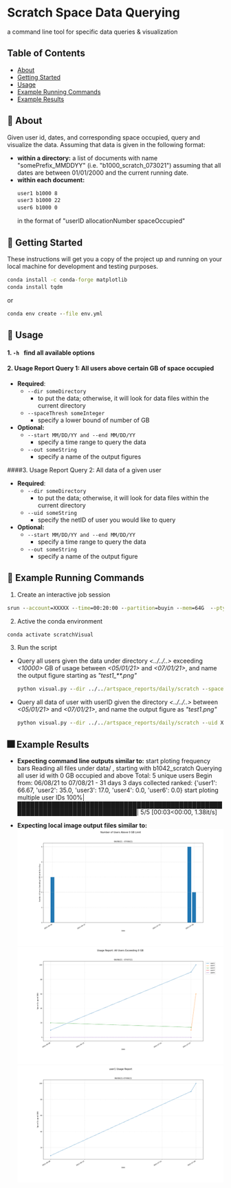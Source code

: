 
# Scratch Space Data Querying
a command line tool for specific data queries & visualization

## Table of Contents

- [About](#about)
- [Getting Started](#getting_started)
- [Usage](#usage)
- [Example Running Commands](#running)
- [Example Results](#results)


## 🧐 About <a name = "about"></a>
Given user id, dates, and corresponding space occupied, query and visualize the data. Assuming that data is given in the following format:
* **within a directory:**
    a list of documents with name "somePrefix_MMDDYY" (i.e. "b1000_scratch_073021") assuming that all dates are between 01/01/2000 and the current running date.
* **within each document:**
  ```bat
  user1 b1000 8
  user3 b1000 22
  user6 b1000 0
  ```
  in the format of "userID allocationNumber spaceOccupied"

## 🏁 Getting Started <a name = "getting_started"></a>

These instructions will get you a copy of the project up and running on your local machine for development and testing purposes.

```bat
conda install -c conda-forge matplotlib
conda install tqdm
```
or
```bat
conda env create --file env.yml
```

## 🎈 Usage <a name="usage"></a>

#### 1. ``` -h  ``` find all available options

#### 2. Usage Report Query 1: All users above certain GB of space occupied
* **Required**: 
  * ```--dir someDirectory ```
    * to put the data; otherwise, it will look for data files within the current directory
  * ```--spaceThresh someInteger ```
    * specify a lower bound of number of GB
* **Optional:** 
  * ```--start MM/DD/YY and --end MM/DD/YY ```
    * specify a time range to query the data
  * ```--out someString ```
    * specify a name of the output figures

####3. Usage Report Query 2: All data of a given user
* **Required**: 
  * ```--dir someDirectory ```
    * to put the data; otherwise, it will look for data files within the current directory
  * ```--uid someString```
    * specify the netID of user you would like to query
* **Optional:** 
  * ```--start MM/DD/YY and --end MM/DD/YY ```
    * specify a time range to query the data
  * ```--out someString```
    * specify a name of the output figure

## 🚀 Example Running Commands <a name = "running"></a>

1. Create an interactive job session
```bat
srun --account=XXXXX --time=00:20:00 --partition=buyin --mem=64G  --pty bash -l
```

2. Active the conda environment
```bat
conda activate scratchVisual
```

3. Run the script
* Query all users given the data under directory *<../../..>* exceeding *<10000>* GB of usage between *<05/01/21>* and *<07/01/21>*, and name the output figure starting as *"test1_**.png"*
  ```bat
  python visual.py --dir ../../artspace_reports/daily/scratch --spaceThresh 10000 --start 05/01/21 --end 07/01/21 --out test1
  ```

* Query all data of user with userID *<xx>* given the directory *<../../..>* between *<05/01/21>* and *<07/01/21>*, and name the output figure as *"test1.png"*
  ```bat
  python visual.py --dir ../../artspace_reports/daily/scratch --uid XX --start 05/01/21 --end 07/01/21 --out test1
  ```

## 🎆 Example Results <a name = "results"></a>
* **Expecting command line outputs similar to:**
start ploting frequency bars
Reading all files under data/ , starting with b1042_scratch
Querying all user id with 0 GB occupied and above
Total: 5 unique users
Begin from:  06/08/21 to 07/08/21 - 31 days
3 days collected
ranked: {'user1': 66.67, 'user2': 35.0, 'user3': 17.0, 'user4': 0.0, 'user6': 0.0}
start ploting multiple user IDs
100%|████████████████████████████████████████████████████████████████████████████| 5/5 [00:03<00:00,  1.38it/s]

* **Expecting local image output files similar to:**
![query_space1](exampleOutput/0.png)
![query_space2](exampleOutput/multiUser_0.png)
![query_user1](exampleOutput/user1.png)